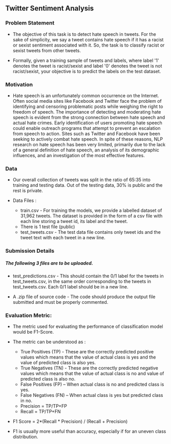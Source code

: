 ## Twitter Sentiment Analysis

### Problem Statement

- The objective of this task is to detect hate speech in tweets. For the sake of simplicity, we say a tweet contains hate speech if it has a racist or sexist sentiment associated with it. So, the task is to classify racist or sexist tweets from other tweets.

- Formally, given a training sample of tweets and labels, where label '1' denotes the tweet is racist/sexist and label '0' denotes the tweet is not racist/sexist, your objective is to predict the labels on the test dataset.

### Motivation

- Hate  speech  is  an  unfortunately  common  occurrence  on  the  Internet.  Often social media sites like Facebook and Twitter face the problem of identifying and censoring  problematic  posts  while weighing the right to freedom of speech. The  importance  of  detecting  and  moderating hate  speech  is  evident  from  the  strong  connection between hate speech and actual hate crimes. Early identification of users promoting  hate  speech  could  enable  outreach  programs that attempt to prevent an escalation from speech to action. Sites such as Twitter and Facebook have been seeking  to  actively  combat  hate  speech. In spite of these reasons, NLP research on hate speech has been very limited, primarily due to the lack of a general definition of hate speech, an analysis of its demographic influences, and an investigation of the most effective features.

### Data

- Our overall collection of tweets was split in the ratio of 65:35 into training and testing data. Out of the testing data, 30% is public and the rest is private.

- Data Files :
    - train.csv - For training the models, we provide a labelled dataset of 31,962 tweets. The dataset is provided in the form of a csv file with each line storing a tweet id, its label and the tweet.
    - There is 1 test file (public)
    - test_tweets.csv - The test data file contains only tweet ids and the tweet text with each tweet in a new line.
 

### Submission Details

##### The following 3 files are to be uploaded.

- test_predictions.csv - This should contain the 0/1 label for the tweets in test_tweets.csv, in the same order corresponding to the tweets in test_tweets.csv. Each 0/1 label should be in a new line.
 

- A .zip file of source code - The code should produce the output file submitted and must be properly commented.
 

### Evaluation Metric:

- The metric used for evaluating the performance of classification model would be F1-Score.

- The metric can be understood as :

    - True Positives (TP) - These are the correctly predicted positive values which means that the value of actual class is yes and the value of predicted class is also yes.
    - True Negatives (TN) - These are the correctly predicted negative values which means that the value of actual class is no and value of predicted class is also no.
    - False Positives (FP) – When actual class is no and predicted class is yes.
    - False Negatives (FN) – When actual class is yes but predicted class in no.
    - Precision = TP/TP+FP
    - Recall = TP/TP+FN 

- F1 Score = 2*(Recall * Precision) / (Recall + Precision)

- F1 is usually more useful than accuracy, especially if for an uneven class distribution.
